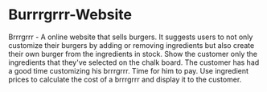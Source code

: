 # Burrrgrrr-Website
Brrrgrrr - A online website that sells burgers. It suggests users to not only customize their burgers by adding or removing ingredients but also create their own burger from the ingredients in stock. Show the customer only the ingredients that they've selected on the chalk board. The customer has had a good time customizing his brrrgrrr. Time for him to pay. Use ingredient prices to calculate the cost of a brrrgrrr and display it to the customer.

